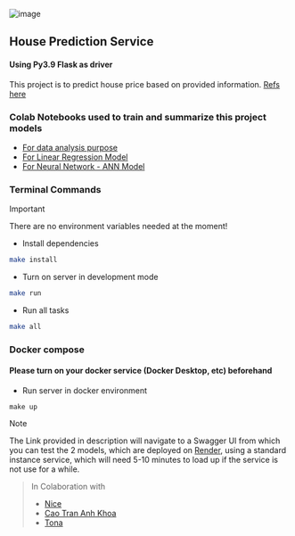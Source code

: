 ![image](https://github.com/mrdiamond12312/flask-house-price-predict/assets/102137001/39f33e73-79cb-418b-8b56-39899ccc77e0)

## House Prediction Service
#### Using Py3.9 Flask as driver
This project is to predict house price based on provided information. [Refs here](https://www.kaggle.com/code/tomasmantero/predicting-house-prices-keras-ann)

### Colab Notebooks used to train and summarize this project models
- [For data analysis purpose](https://colab.research.google.com/drive/1__HiYwKwqUVDVoIU-e313mizACdZJgDh?usp=sharing)
- [For Linear Regression Model](https://colab.research.google.com/drive/1iP2gogG4bO9fwYA3hZSKv4zlPLYkRqjH?usp=sharing)
- [For Neural Network - ANN Model](https://colab.research.google.com/drive/1hmGd36qDXICliUlk6bfONlB7u9I7Nm_c?usp=sharing)

### Terminal Commands
> [!IMPORTANT]
> There are no environment variables needed at the moment!
- Install dependencies
```bash 
make install
```

- Turn on server in development mode
```bash
make run
```

- Run all tasks
```bash
make all
```

### Docker compose
#### Please turn on your docker service (Docker Desktop, etc) beforehand
- Run server in docker environment
```base
make up
```

> [!NOTE]
> The Link provided in description will navigate to a Swagger UI from which you can test the 2 models, which are deployed on [Render](render.com), using a standard instance service, which will need 5-10 minutes to load up if the service is not use for a while.

> In Colaboration with
> - [Nice](https://github.com/mrdiamond12312)
> - [Cao Tran Anh Khoa](https://github.com/caotrananhkhoa)
> - [Tona](https://github.com/tona3922)
  

